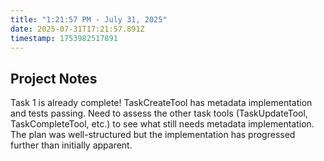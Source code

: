 ```yaml
---
title: "1:21:57 PM - July 31, 2025"
date: 2025-07-31T17:21:57.891Z
timestamp: 1753982517891
---
```


## Project Notes

Task 1 is already complete! TaskCreateTool has metadata implementation and tests passing. Need to assess the other task tools (TaskUpdateTool, TaskCompleteTool, etc.) to see what still needs metadata implementation. The plan was well-structured but the implementation has progressed further than initially apparent.
